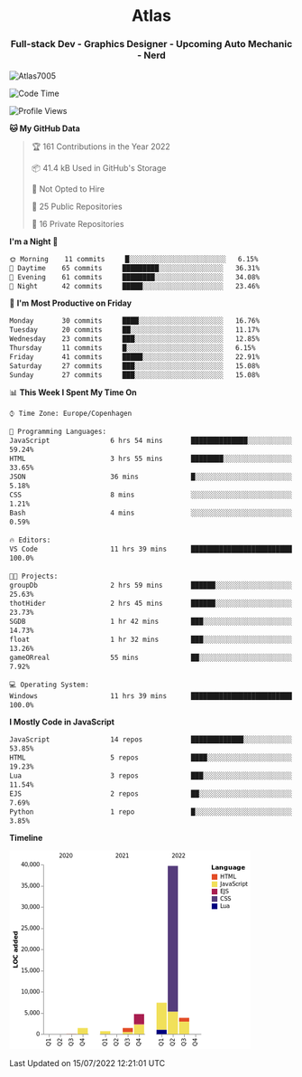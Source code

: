 <h1 align="center">Atlas</h1>
<h3 align="center">Full-stack Dev - Graphics Designer - Upcoming Auto Mechanic - Nerd</h3>

<p><img align="center" src="https://github-readme-stats.vercel.app/api/top-langs?username=Atlas7005&show_icons=true&locale=en&layout=compact" alt="Atlas7005" /></p>

<!--START_SECTION:waka-->
![Code Time](http://img.shields.io/badge/Code%20Time-600%20hrs%2052%20mins-blue)

![Profile Views](http://img.shields.io/badge/Profile%20Views-0-blue)

**🐱 My GitHub Data** 

> 🏆 161 Contributions in the Year 2022
 > 
> 📦 41.4 kB Used in GitHub's Storage 
 > 
> 🚫 Not Opted to Hire
 > 
> 📜 25 Public Repositories 
 > 
> 🔑 16 Private Repositories  
 > 
**I'm a Night 🦉** 

```text
🌞 Morning    11 commits     █░░░░░░░░░░░░░░░░░░░░░░░░   6.15% 
🌆 Daytime    65 commits     █████████░░░░░░░░░░░░░░░░   36.31% 
🌃 Evening    61 commits     ████████░░░░░░░░░░░░░░░░░   34.08% 
🌙 Night      42 commits     █████░░░░░░░░░░░░░░░░░░░░   23.46%

```
📅 **I'm Most Productive on Friday** 

```text
Monday       30 commits     ████░░░░░░░░░░░░░░░░░░░░░   16.76% 
Tuesday      20 commits     ██░░░░░░░░░░░░░░░░░░░░░░░   11.17% 
Wednesday    23 commits     ███░░░░░░░░░░░░░░░░░░░░░░   12.85% 
Thursday     11 commits     █░░░░░░░░░░░░░░░░░░░░░░░░   6.15% 
Friday       41 commits     █████░░░░░░░░░░░░░░░░░░░░   22.91% 
Saturday     27 commits     ███░░░░░░░░░░░░░░░░░░░░░░   15.08% 
Sunday       27 commits     ███░░░░░░░░░░░░░░░░░░░░░░   15.08%

```


📊 **This Week I Spent My Time On** 

```text
⌚︎ Time Zone: Europe/Copenhagen

💬 Programming Languages: 
JavaScript               6 hrs 54 mins       ██████████████░░░░░░░░░░░   59.24% 
HTML                     3 hrs 55 mins       ████████░░░░░░░░░░░░░░░░░   33.65% 
JSON                     36 mins             █░░░░░░░░░░░░░░░░░░░░░░░░   5.18% 
CSS                      8 mins              ░░░░░░░░░░░░░░░░░░░░░░░░░   1.21% 
Bash                     4 mins              ░░░░░░░░░░░░░░░░░░░░░░░░░   0.59%

🔥 Editors: 
VS Code                  11 hrs 39 mins      █████████████████████████   100.0%

🐱‍💻 Projects: 
groupDb                  2 hrs 59 mins       ██████░░░░░░░░░░░░░░░░░░░   25.63% 
thotHider                2 hrs 45 mins       ██████░░░░░░░░░░░░░░░░░░░   23.73% 
SGDB                     1 hr 42 mins        ███░░░░░░░░░░░░░░░░░░░░░░   14.73% 
float                    1 hr 32 mins        ███░░░░░░░░░░░░░░░░░░░░░░   13.26% 
gameORreal               55 mins             ██░░░░░░░░░░░░░░░░░░░░░░░   7.92%

💻 Operating System: 
Windows                  11 hrs 39 mins      █████████████████████████   100.0%

```

**I Mostly Code in JavaScript** 

```text
JavaScript               14 repos            █████████████░░░░░░░░░░░░   53.85% 
HTML                     5 repos             ████░░░░░░░░░░░░░░░░░░░░░   19.23% 
Lua                      3 repos             ███░░░░░░░░░░░░░░░░░░░░░░   11.54% 
EJS                      2 repos             ██░░░░░░░░░░░░░░░░░░░░░░░   7.69% 
Python                   1 repo              █░░░░░░░░░░░░░░░░░░░░░░░░   3.85%

```


**Timeline**

![Chart not found](https://raw.githubusercontent.com/Atlas7005/Atlas7005/master/charts/bar_graph.png) 


 Last Updated on 15/07/2022 12:21:01 UTC
<!--END_SECTION:waka-->

